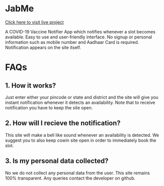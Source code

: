 # JabMe

[Click here to visit live project](http://13.232.77.199/)

A COVID-19 Vaccine Notifier App which notifies whenever a slot becomes available. Easy to use and user-friendly interface. No signup or personal information such as mobile number and Aadhaar Card is required. Notification appears on the site itself.


# FAQs
## 1. How it works?
Just enter either your pincode or state and district and the site will give you instant notification whenever it detects an availability. Note that to receive notification you have to keep the site open.

## 2. How will I recieve the notification?
This site will make a bell like sound whenever an availability is detected. We suggest you to also keep cowin site open in order to immediately book the slot.

## 3. Is my personal data collected?
No we do not collect any personal data from the user. This site remains 100% transparent. Any queries contact the developer on github.
